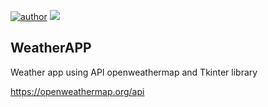 [![author](https://img.shields.io/badge/author-BrunoSlamek-red.svg)](https://www.linkedin.com/in/bruno-slamek/) [![](https://img.shields.io/badge/python-3.7+-blue.svg)](https://www.python.org/downloads/release/python-365/)


## WeatherAPP
 Weather app using API openweathermap and Tkinter library
 
 https://openweathermap.org/api
